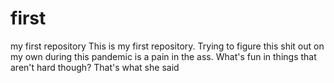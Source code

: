 # first
my first repository
This is my first repository. Trying to figure this shit out on my own during this pandemic is a pain in the ass. 
What's fun in things that aren't hard though?
That's what she said
